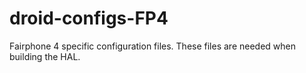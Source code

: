 # droid-configs-FP4

Fairphone 4 specific configuration files. These files are needed when building the HAL.
